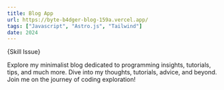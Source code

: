 ```yaml
---
title: Blog App
url: https://byte-b4dger-blog-159a.vercel.app/
tags: ["Javascript", "Astro.js", "Tailwind"]
date: 2024
---
```


{Skill Issue}

Explore my minimalist blog dedicated to programming insights, tutorials, tips, and much more. Dive into my thoughts, tutorials, advice, and beyond. Join me on the journey of coding exploration!
